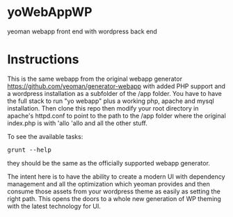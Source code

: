 yoWebAppWP
==========
yeoman webapp front end with wordpress back end

Instructions
=========
This is the same webapp from the original webapp generator https://github.com/yeoman/generator-webapp with added PHP support and a wordpress installation as a subfolder of the /app folder.
You have to have the full stack to run "yo webapp" plus a working php, apache and mysql installation. Then clone this repo then modify your root directory in apache's httpd.conf to point to the path to the /app folder where the original index.php is with 'allo 'allo and all the other stuff.

To see the available tasks:
<pre>grunt --help</pre> 
they should be the same as the officially supported webapp generator. 

The intent here is to have the ability to create a modern UI with dependency management and all the optimization which yeoman provides and then consume those assets from your wordpress theme as easily as setting the right path. This opens the doors to a whole new generation of WP theming with the latest technology for UI.



